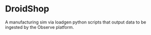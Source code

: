 # DroidShop
A manufacturing sim via loadgen python scripts that output data to be ingested by the Observe platform.
